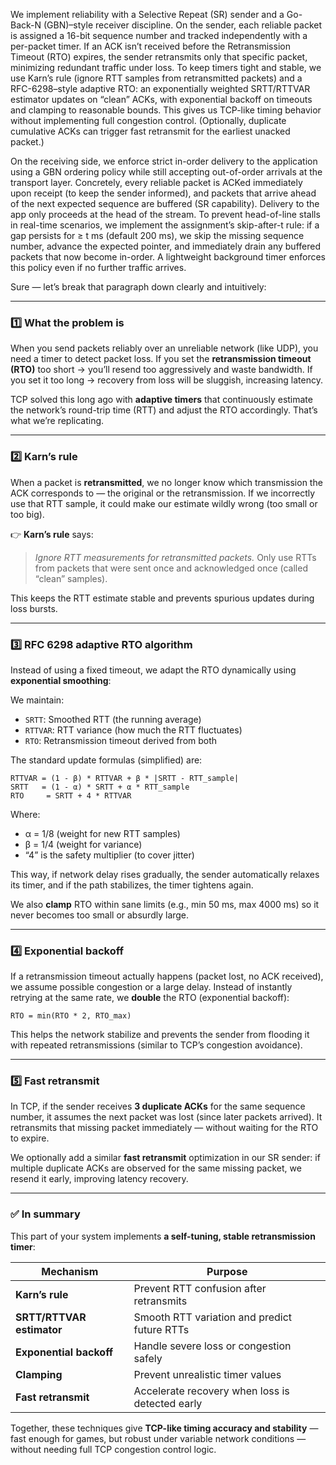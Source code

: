 We implement reliability with a Selective Repeat (SR) sender and a Go-Back-N (GBN)–style receiver discipline. On the sender, each reliable packet is assigned a 16-bit sequence number and tracked independently with a per-packet timer. If an ACK isn’t received before the Retransmission Timeout (RTO) expires, the sender retransmits only that specific packet, minimizing redundant traffic under loss. To keep timers tight and stable, we use Karn’s rule (ignore RTT samples from retransmitted packets) and a RFC-6298–style adaptive RTO: an exponentially weighted SRTT/RTTVAR estimator updates on “clean” ACKs, with exponential backoff on timeouts and clamping to reasonable bounds. This gives us TCP-like timing behavior without implementing full congestion control. (Optionally, duplicate cumulative ACKs can trigger fast retransmit for the earliest unacked packet.)

On the receiving side, we enforce strict in-order delivery to the application using a GBN ordering policy while still accepting out-of-order arrivals at the transport layer. Concretely, every reliable packet is ACKed immediately upon receipt (to keep the sender informed), and packets that arrive ahead of the next expected sequence are buffered (SR capability). Delivery to the app only proceeds at the head of the stream. To prevent head-of-line stalls in real-time scenarios, we implement the assignment’s skip-after-t rule: if a gap persists for ≥ t ms (default 200 ms), we skip the missing sequence number, advance the expected pointer, and immediately drain any buffered packets that now become in-order. A lightweight background timer enforces this policy even if no further traffic arrives.

Sure — let’s break that paragraph down clearly and intuitively:

---

### 1️⃣ **What the problem is**

When you send packets reliably over an unreliable network (like UDP), you need a timer to detect packet loss.
If you set the **retransmission timeout (RTO)** too short → you’ll resend too aggressively and waste bandwidth.
If you set it too long → recovery from loss will be sluggish, increasing latency.

TCP solved this long ago with **adaptive timers** that continuously estimate the network’s round-trip time (RTT) and adjust the RTO accordingly.
That’s what we’re replicating.

---

### 2️⃣ **Karn’s rule**

When a packet is **retransmitted**, we no longer know which transmission the ACK corresponds to — the original or the retransmission.
If we incorrectly use that RTT sample, it could make our estimate wildly wrong (too small or too big).

👉 **Karn’s rule** says:

> *Ignore RTT measurements for retransmitted packets.*
> Only use RTTs from packets that were sent once and acknowledged once (called “clean” samples).

This keeps the RTT estimate stable and prevents spurious updates during loss bursts.

---

### 3️⃣ **RFC 6298 adaptive RTO algorithm**

Instead of using a fixed timeout, we adapt the RTO dynamically using **exponential smoothing**:

We maintain:

* `SRTT`: Smoothed RTT (the running average)
* `RTTVAR`: RTT variance (how much the RTT fluctuates)
* `RTO`: Retransmission timeout derived from both

The standard update formulas (simplified) are:

```
RTTVAR = (1 - β) * RTTVAR + β * |SRTT - RTT_sample|
SRTT   = (1 - α) * SRTT + α * RTT_sample
RTO     = SRTT + 4 * RTTVAR
```

Where:

* α = 1/8 (weight for new RTT samples)
* β = 1/4 (weight for variance)
* “4” is the safety multiplier (to cover jitter)

This way, if network delay rises gradually, the sender automatically relaxes its timer, and if the path stabilizes, the timer tightens again.

We also **clamp** RTO within sane limits (e.g., min 50 ms, max 4000 ms) so it never becomes too small or absurdly large.

---

### 4️⃣ **Exponential backoff**

If a retransmission timeout actually happens (packet lost, no ACK received), we assume possible congestion or a large delay.
Instead of instantly retrying at the same rate, we **double** the RTO (exponential backoff):

```
RTO = min(RTO * 2, RTO_max)
```

This helps the network stabilize and prevents the sender from flooding it with repeated retransmissions (similar to TCP’s congestion avoidance).

---

### 5️⃣ **Fast retransmit**

In TCP, if the sender receives **3 duplicate ACKs** for the same sequence number, it assumes the next packet was lost (since later packets arrived).
It retransmits that missing packet immediately — without waiting for the RTO to expire.

We optionally add a similar **fast retransmit** optimization in our SR sender:
if multiple duplicate ACKs are observed for the same missing packet, we resend it early, improving latency recovery.

---

### ✅ **In summary**

This part of your system implements **a self-tuning, stable retransmission timer**:

| Mechanism                      | Purpose                                         |
| ------------------------------ | ----------------------------------------------- |
| **Karn’s rule**                | Prevent RTT confusion after retransmits         |
| **SRTT/RTTVAR estimator**      | Smooth RTT variation and predict future RTTs    |
| **Exponential backoff**        | Handle severe loss or congestion safely         |
| **Clamping**                   | Prevent unrealistic timer values                |
| **Fast retransmit** | Accelerate recovery when loss is detected early |

Together, these techniques give **TCP-like timing accuracy and stability** — fast enough for games, but robust under variable network conditions — without needing full TCP congestion control logic.
